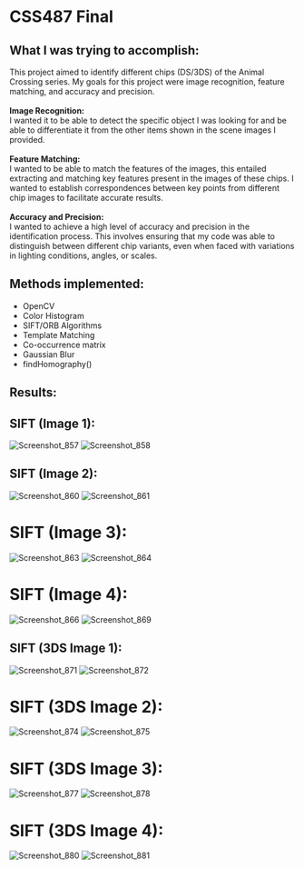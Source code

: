 # CSS487 Final
## What I was trying to accomplish:
This project aimed to identify different chips (DS/3DS) of the Animal Crossing series. My goals for this project were image recognition, feature matching, and accuracy and precision.<br>
<br>**Image Recognition:**<br>
I wanted it to be able to detect the specific object I was looking for and be able to differentiate it from the other items shown in the scene images I provided.<br>
<br>**Feature Matching:**<br>
I wanted to be able to match the features of the images, this entailed extracting and matching key features present in the images of these chips. I wanted to establish correspondences between key points from different chip images to facilitate accurate results.<br>
<br>**Accuracy and Precision:**<br>
I wanted to achieve a high level of accuracy and precision in the identification process. This involves ensuring that my code was able to distinguish between different chip variants, even when faced with variations in lighting conditions, angles, or scales.<br>

## Methods implemented:
- OpenCV
- Color Histogram
- SIFT/ORB Algorithms
- Template Matching
- Co-occurrence matrix
- Gaussian Blur
- findHomography()

## Results:
## SIFT (Image 1):
![Screenshot_857](https://github.com/BrittneyOeur/CSS487_Final/assets/72583051/2a51e691-51f7-4efd-a75f-76550a327554)
![Screenshot_858](https://github.com/BrittneyOeur/CSS487_Final/assets/72583051/e04de6b1-6b34-4730-a0f5-8b5e997975ae)

## SIFT (Image 2):
![Screenshot_860](https://github.com/BrittneyOeur/CSS487_Final/assets/72583051/a4d73d94-a0a1-4f67-98d7-b28debb01199)
![Screenshot_861](https://github.com/BrittneyOeur/CSS487_Final/assets/72583051/e5b39cc3-3793-43e7-a324-24130534e8c9)

# SIFT (Image 3):
![Screenshot_863](https://github.com/BrittneyOeur/CSS487_Final/assets/72583051/cf838b60-9f8a-4d4a-affd-cbeef4529c30)
![Screenshot_864](https://github.com/BrittneyOeur/CSS487_Final/assets/72583051/f7c70cfe-f462-4005-a491-4ce30691b046)

# SIFT (Image 4):
![Screenshot_866](https://github.com/BrittneyOeur/CSS487_Final/assets/72583051/8993807e-e38e-4647-b23c-821681dbd304)
![Screenshot_869](https://github.com/BrittneyOeur/CSS487_Final/assets/72583051/599ffd02-6bb2-47f7-ba98-513fec39fa75)

## SIFT (3DS Image 1):
![Screenshot_871](https://github.com/BrittneyOeur/CSS487_Final/assets/72583051/cc377512-7b06-4ff7-8661-dd59c27ede7b)
![Screenshot_872](https://github.com/BrittneyOeur/CSS487_Final/assets/72583051/1695c54a-fbd8-4f20-ae27-8f8f90ba045c)

# SIFT (3DS Image 2):
![Screenshot_874](https://github.com/BrittneyOeur/CSS487_Final/assets/72583051/21a31f34-9156-4ed8-ad68-d283dc251694)
![Screenshot_875](https://github.com/BrittneyOeur/CSS487_Final/assets/72583051/f853cb0c-6e90-41cb-b813-a1cb2ecca421)

# SIFT (3DS Image 3):
![Screenshot_877](https://github.com/BrittneyOeur/CSS487_Final/assets/72583051/f320cd3c-3f31-48ae-86d2-9b4d41ed2ca0)
![Screenshot_878](https://github.com/BrittneyOeur/CSS487_Final/assets/72583051/f8b98187-c8d9-4546-8412-5aa6fa187127)

# SIFT (3DS Image 4):
![Screenshot_880](https://github.com/BrittneyOeur/CSS487_Final/assets/72583051/c5b3aa2b-647b-44d4-adb7-1bcf72fdcd68)
![Screenshot_881](https://github.com/BrittneyOeur/CSS487_Final/assets/72583051/1dcd6f33-c555-4d05-90c0-c115ff8aa871)

